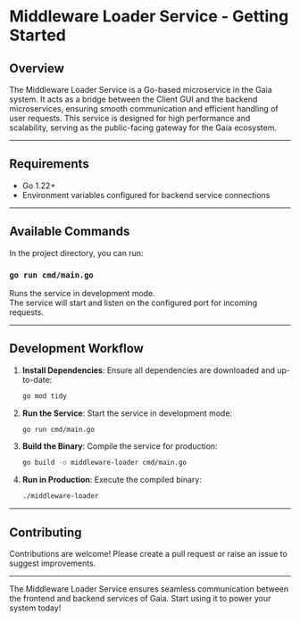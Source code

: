 # Middleware Loader Service - Getting Started

## Overview

The Middleware Loader Service is a Go-based microservice in the Gaia system. It acts as a bridge between the Client GUI and the backend microservices, ensuring smooth communication and efficient handling of user requests. This service is designed for high performance and scalability, serving as the public-facing gateway for the Gaia ecosystem.

---

## Requirements

- Go 1.22+
- Environment variables configured for backend service connections

---

## Available Commands

In the project directory, you can run:

### `go run cmd/main.go`

Runs the service in development mode.  
The service will start and listen on the configured port for incoming requests.

---

## Development Workflow

1. **Install Dependencies**:
   Ensure all dependencies are downloaded and up-to-date:
   ```bash
   go mod tidy
   ```

2. **Run the Service**:
   Start the service in development mode:
   ```bash
   go run cmd/main.go
   ```

3. **Build the Binary**:
   Compile the service for production:
   ```bash
   go build -o middleware-loader cmd/main.go
   ```

4. **Run in Production**:
   Execute the compiled binary:
   ```bash
   ./middleware-loader
   ```

---

## Contributing

Contributions are welcome! Please create a pull request or raise an issue to suggest improvements.

---

The Middleware Loader Service ensures seamless communication between the frontend and backend services of Gaia. Start using it to power your system today!

